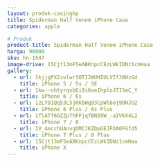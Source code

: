 ```yaml
---
layout: produk-casinghp
title: Spiderman Half Venom iPhone Case
categories: apple

# Produk
product-title: Spiderman Half Venom iPhone Case
harga: 90000
sku: hn-1547
image-drive: 15Cjt13mF5eABKnpcCEzLWkIDNz1cmHaa
gallery:
  - url: 1kjjgPX2zolwrSOTI2WUHIULVIf38HzGd
    title: iPhone 5 / 5s / SE
  - url: 1kw--nhtyrqsbEi9i6oeIhploJTI5mC_Y
    title: iPhone 6 / 6s
  - url: 1zLYD1Qq53L5jKK6Wg93CpWl6oj9DNJU2
    title: iPhone 6 Plus / 6s Plus
  - url: 1flATf6OZZpThFFjqfBN55W_-aIVKX4L2
    title: iPhone 7 / 8
  - url: 1V_4mcchUAnvgDMCJKZDpGEJFOA0FGfd5
    title: iPhone 7 Plus / 8 Plus
  - url: 15Cjt13mF5eABKnpcCEzLWkIDNz1cmHaa
    title: iPhone X
---
```

